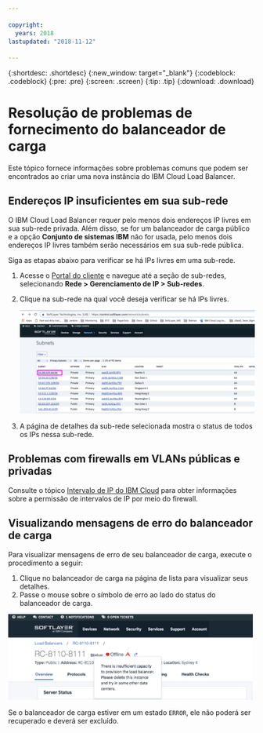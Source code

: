 ```yaml
---

copyright:
  years: 2018
lastupdated: "2018-11-12"

---
```


{:shortdesc: .shortdesc}
{:new_window: target="_blank"}
{:codeblock: .codeblock}
{:pre: .pre}
{:screen: .screen}
{:tip: .tip}
{:download: .download}

# Resolução de problemas de fornecimento do balanceador de carga
Este tópico fornece informações sobre problemas comuns que podem ser encontrados ao criar uma nova instância do IBM Cloud Load Balancer.

## Endereços IP insuficientes em sua sub-rede
O IBM Cloud Load Balancer requer pelo menos dois endereços IP livres em sua sub-rede privada. Além disso, se for um balanceador de carga público e a opção **Conjunto de sistemas IBM** não for usada, pelo menos dois endereços IP livres também serão necessários em sua sub-rede pública. 

Siga as etapas abaixo para verificar se há IPs livres em uma sub-rede.

1. Acesse o [Portal do cliente](https://control.softlayer.com) e navegue até a seção de sub-redes, selecionando **Rede > Gerenciamento de IP > Sub-redes**.

2. Clique na sub-rede na qual você deseja verificar se há IPs livres.

	<img src="images/subnet_list.png" alt="drawing" style="width: 600px;"/>
		
3. A página de detalhes da sub-rede selecionada mostra o status de todos os IPs nessa sub-rede.

## Problemas com firewalls em VLANs públicas e privadas
Consulte o tópico [Intervalo de IP do IBM Cloud](/docs/infrastructure/hardware-firewall-dedicated/ips.html#ibm-cloud-ip-ranges) para obter informações sobre a permissão de intervalos de IP por meio do firewall.
 
## Visualizando mensagens de erro do balanceador de carga
Para visualizar mensagens de erro de seu balanceador de carga, execute o procedimento a seguir:

1. Clique no balanceador de carga na página de lista para visualizar seus detalhes. 
2. Passe o mouse sobre o símbolo de erro ao lado do status do balanceador de carga.

<img src="images/lbaas_error_message.png" alt="drawing" style="width: 500px;"/>

Se o balanceador de carga estiver em um estado `ERROR`, ele não poderá ser recuperado e deverá ser excluído.
